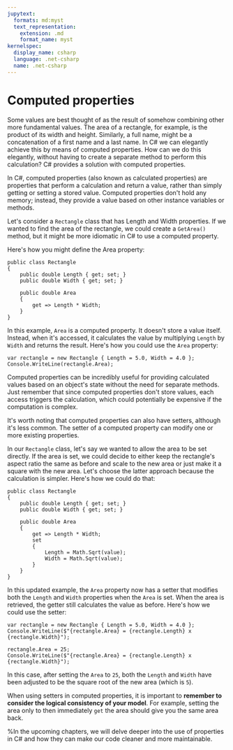 ```yaml
---
jupytext:
  formats: md:myst
  text_representation:
    extension: .md
    format_name: myst
kernelspec:
  display_name: csharp
  language: .net-csharp
  name: .net-csharp
---
```


# Computed properties

Some values are best thought of as the result of somehow combining other more fundamental values.
The area of a rectangle, for example, is the product of its width and height.
Similarly, a full name, might be a concatenation of a first name and a last name.
In C# we can elegantly achieve this by means of computed properties.
How can we do this elegantly, without having to create a separate method to perform this calculation? C# provides a solution with computed properties.

In C#, computed properties (also known as calculated properties) are properties that perform a calculation and return a value, rather than simply getting or setting a stored value. Computed properties don't hold any memory; instead, they provide a value based on other instance variables or methods.

Let's consider a `Rectangle` class that has Length and Width properties. If we wanted to find the area of the rectangle, we could create a `GetArea()` method, but it might be more idiomatic in C# to use a computed property.

Here's how you might define the Area property:

```{code-cell}
public class Rectangle
{
    public double Length { get; set; }
    public double Width { get; set; }

    public double Area
    {
        get => Length * Width;
    }
}
```

In this example, `Area` is a computed property. It doesn't store a value itself. Instead, when it's accessed, it calculates the value by multiplying `Length` by `Width` and returns the result. Here's how you could use the `Area` property:

```{code-cell}
var rectangle = new Rectangle { Length = 5.0, Width = 4.0 };
Console.WriteLine(rectangle.Area);
```

Computed properties can be incredibly useful for providing calculated values based on an object's state without the need for separate methods. Just remember that since computed properties don't store values, each access triggers the calculation, which could potentially be expensive if the computation is complex.

It's worth noting that computed properties can also have setters, although it's less common. The setter of a computed property can modify one or more existing properties.

In our `Rectangle` class, let's say we wanted to allow the area to be set directly. If the area is set, we could decide to either keep the rectangle's aspect ratio the same as before and scale to the new area or just make it a square with the new area. Let's choose the latter approach because the calculation is simpler. Here's how we could do that:

```{code-cell}
public class Rectangle
{
    public double Length { get; set; }
    public double Width { get; set; }

    public double Area
    {
        get => Length * Width;
        set
        {
            Length = Math.Sqrt(value);
            Width = Math.Sqrt(value);
        }
    }
}
```

In this updated example, the `Area` property now has a setter that modifies both the `Length` and `Width` properties when the `Area` is set. When the area is retrieved, the getter still calculates the value as before. Here's how we could use the setter:

```{code-cell}
var rectangle = new Rectangle { Length = 5.0, Width = 4.0 };
Console.WriteLine($"{rectangle.Area} = {rectangle.Length} x {rectangle.Width}");
```

```{code-cell}
rectangle.Area = 25;
Console.WriteLine($"{rectangle.Area} = {rectangle.Length} x {rectangle.Width}");
```

In this case, after setting the `Area` to `25`, both the `Length` and `Width` have been adjusted to be the square root of the new area (which is `5`).

When using setters in computed properties, it is important to **remember to consider the logical consistency of your model**. For example, setting the area only to then immediately `get` the area should give you the same area back.

%In the upcoming chapters, we will delve deeper into the use of properties in C# and how they can make our code cleaner and more maintainable.


